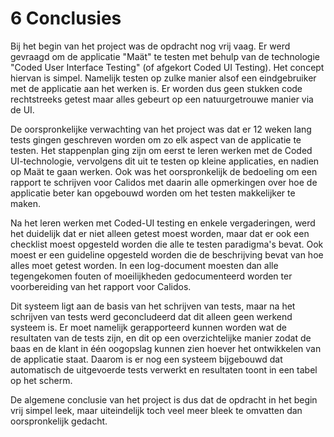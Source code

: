
# 6 Conclusies

Bij het begin van het project was de opdracht nog vrij vaag. Er werd gevraagd om de applicatie "Maät" te testen met behulp van de technologie "Coded User Interface Testing" (of afgekort Coded UI Testing). Het concept hiervan is simpel. Namelijk testen op zulke manier alsof een eindgebruiker met de applicatie aan het werken is. Er worden dus geen stukken code rechtstreeks getest maar alles gebeurt op een natuurgetrouwe manier via de UI. 

De oorspronkelijke verwachting van het project was dat er 12 weken lang tests gingen geschreven worden om zo elk aspect van de applicatie te testen. Het stappenplan ging zijn om eerst te leren werken met de Coded UI-technologie, vervolgens dit uit te testen op kleine applicaties, en nadien op Maät te gaan werken. Ook was het oorspronkelijk de bedoeling om een rapport te schrijven voor Calidos met daarin alle opmerkingen over hoe de applicatie beter kan opgebouwd worden om het testen makkelijker te maken. 

Na het leren werken met Coded-UI testing en enkele vergaderingen, werd het duidelijk dat er niet alleen getest moest worden, maar dat er ook een checklist moest opgesteld worden die alle te testen paradigma's bevat. Ook moest er een guideline opgesteld worden die de beschrijving bevat van hoe alles moet getest worden. In een log-document moesten dan alle tegengekomen fouten of moeilijkheden gedocumenteerd worden ter voorbereiding van het rapport voor Calidos. 

Dit systeem ligt aan de basis van het schrijven van tests, maar na het schrijven van tests werd geconcludeerd dat dit alleen geen werkend systeem is. Er moet namelijk gerapporteerd kunnen worden wat de resultaten van de tests zijn, en dit op een overzichtelijke manier zodat de baas en de klant in één oogopslag kunnen zien hoever het ontwikkelen van de applicatie staat. Daarom is er nog een systeem bijgebouwd dat automatisch de uitgevoerde tests verwerkt en resultaten toont in een tabel op het scherm. 

De algemene conclusie van het project is dus dat de opdracht in het begin vrij simpel leek, maar uiteindelijk toch veel meer bleek te omvatten dan oorspronkelijk gedacht. 
